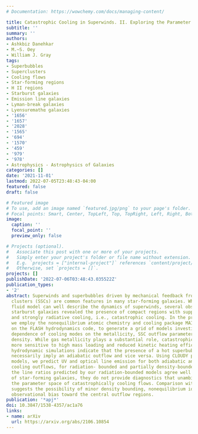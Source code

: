 ```yaml
---
# Documentation: https://wowchemy.com/docs/managing-content/

title: Catastrophic Cooling in Superwinds. II. Exploring the Parameter Space
subtitle: ''
summary: ''
authors:
- Ashkbiz Danehkar
- M.~S. Oey
- William J. Gray
tags:
- Superbubbles
- Superclusters
- Cooling flows
- Star-forming regions
- H II regions
- Starburst galaxies
- Emission line galaxies
- Lyman-break galaxies
- Lyensuremathα galaxies
- '1656'
- '1657'
- '2028'
- '1565'
- '694'
- '1570'
- '459'
- '979'
- '978'
- Astrophysics - Astrophysics of Galaxies
categories: []
date: '2021-11-01'
lastmod: 2022-07-05T23:48:43-04:00
featured: false
draft: false

# Featured image
# To use, add an image named `featured.jpg/png` to your page's folder.
# Focal points: Smart, Center, TopLeft, Top, TopRight, Left, Right, BottomLeft, Bottom, BottomRight.
image:
  caption: ''
  focal_point: ''
  preview_only: false

# Projects (optional).
#   Associate this post with one or more of your projects.
#   Simply enter your project's folder or file name without extension.
#   E.g. `projects = ["internal-project"]` references `content/project/deep-learning/index.md`.
#   Otherwise, set `projects = []`.
projects: []
publishDate: '2022-07-06T03:48:43.035522Z'
publication_types:
- '2'
abstract: Superwinds and superbubbles driven by mechanical feedback from super star
  clusters (SSCs) are common features in many star-forming galaxies. While the adiabatic
  fluid model can well describe the dynamics of superwinds, several observations of
  starburst galaxies revealed the presence of compact regions with suppressed superwinds
  and strongly radiative cooling, i.e., catastrophic cooling. In the present study,
  we employ the nonequilibrium atomic chemistry and cooling package MAIHEM, built
  on the FLASH hydrodynamics code, to generate a grid of models investigating the
  dependence of cooling modes on the metallicity, SSC outflow parameters, and ambient
  density. While gas metallicity plays a substantial role, catastrophic cooling is
  more sensitive to high mass loading and reduced kinetic heating efficiency. Our
  hydrodynamic simulations indicate that the presence of a hot superbubble does not
  necessarily imply an adiabatic outflow and vice versa. Using CLOUDY photoionization
  models, we predict UV and optical line emission for both adiabatic and catastrophic
  cooling outflows, for radiation- bounded and partially density-bounded models. Although
  the line ratios predicted by our radiation-bounded models agree well with observations
  of star-forming galaxies, they do not provide diagnostics that unambiguously distinguish
  the parameter space of catastrophically cooling flows. Comparison with observations
  suggests the possibility of minor density bounding, nonequilibrium ionization, and/or
  observational bias toward the central outflow regions.
publication: '*apj*'
doi: 10.3847/1538-4357/ac1a76
links:
- name: arXiv
  url: https://arxiv.org/abs/2106.10854
---
```

